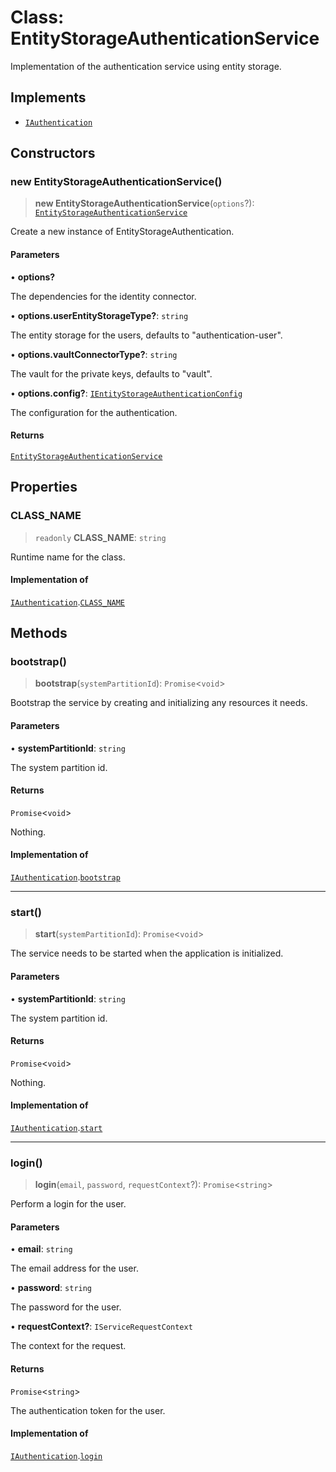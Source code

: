 # Class: EntityStorageAuthenticationService

Implementation of the authentication service using entity storage.

## Implements

- [`IAuthentication`](../interfaces/IAuthentication.md)

## Constructors

### new EntityStorageAuthenticationService()

> **new EntityStorageAuthenticationService**(`options`?): [`EntityStorageAuthenticationService`](EntityStorageAuthenticationService.md)

Create a new instance of EntityStorageAuthentication.

#### Parameters

• **options?**

The dependencies for the identity connector.

• **options.userEntityStorageType?**: `string`

The entity storage for the users, defaults to "authentication-user".

• **options.vaultConnectorType?**: `string`

The vault for the private keys, defaults to "vault".

• **options.config?**: [`IEntityStorageAuthenticationConfig`](../interfaces/IEntityStorageAuthenticationConfig.md)

The configuration for the authentication.

#### Returns

[`EntityStorageAuthenticationService`](EntityStorageAuthenticationService.md)

## Properties

### CLASS\_NAME

> `readonly` **CLASS\_NAME**: `string`

Runtime name for the class.

#### Implementation of

[`IAuthentication`](../interfaces/IAuthentication.md).[`CLASS_NAME`](../interfaces/IAuthentication.md#class_name)

## Methods

### bootstrap()

> **bootstrap**(`systemPartitionId`): `Promise`\<`void`\>

Bootstrap the service by creating and initializing any resources it needs.

#### Parameters

• **systemPartitionId**: `string`

The system partition id.

#### Returns

`Promise`\<`void`\>

Nothing.

#### Implementation of

[`IAuthentication`](../interfaces/IAuthentication.md).[`bootstrap`](../interfaces/IAuthentication.md#bootstrap)

***

### start()

> **start**(`systemPartitionId`): `Promise`\<`void`\>

The service needs to be started when the application is initialized.

#### Parameters

• **systemPartitionId**: `string`

The system partition id.

#### Returns

`Promise`\<`void`\>

Nothing.

#### Implementation of

[`IAuthentication`](../interfaces/IAuthentication.md).[`start`](../interfaces/IAuthentication.md#start)

***

### login()

> **login**(`email`, `password`, `requestContext`?): `Promise`\<`string`\>

Perform a login for the user.

#### Parameters

• **email**: `string`

The email address for the user.

• **password**: `string`

The password for the user.

• **requestContext?**: `IServiceRequestContext`

The context for the request.

#### Returns

`Promise`\<`string`\>

The authentication token for the user.

#### Implementation of

[`IAuthentication`](../interfaces/IAuthentication.md).[`login`](../interfaces/IAuthentication.md#login)
